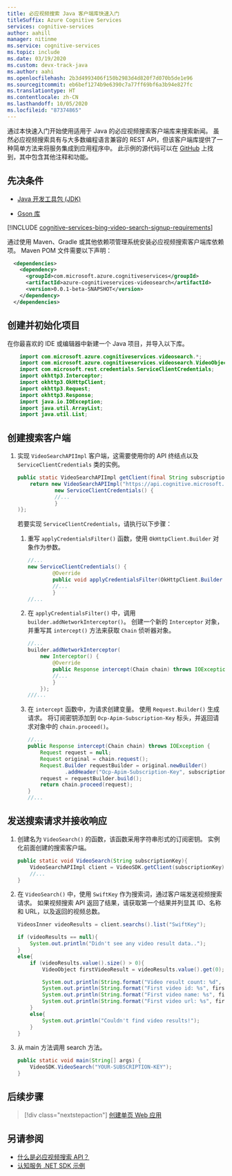 ```yaml
---
title: 必应视频搜索 Java 客户端库快速入门
titleSuffix: Azure Cognitive Services
services: cognitive-services
author: aahill
manager: nitinme
ms.service: cognitive-services
ms.topic: include
ms.date: 03/19/2020
ms.custom: devx-track-java
ms.author: aahi
ms.openlocfilehash: 2b3d4993406f150b2983d4d820f7d070b5de1e96
ms.sourcegitcommit: eb6bef1274b9e6390c7a77ff69bf6a3b94e827fc
ms.translationtype: HT
ms.contentlocale: zh-CN
ms.lasthandoff: 10/05/2020
ms.locfileid: "87374865"
---
```

通过本快速入门开始使用适用于 Java 的必应视频搜索客户端库来搜索新闻。 虽然必应视频搜索具有与大多数编程语言兼容的 REST API，但该客户端库提供了一种简单方法来将服务集成到应用程序中。 此示例的源代码可以在 [GitHub](https://github.com/Azure-Samples/cognitive-services-java-sdk-samples/tree/master/Search/BingVideoSearch) 上找到，其中包含其他注释和功能。

## <a name="prerequisites"></a>先决条件

* [Java 开发工具包 (JDK)](https://www.oracle.com/technetwork/java/javase/downloads/jdk11-downloads-5066655.html)

* [Gson 库](https://github.com/google/gson)

[!INCLUDE [cognitive-services-bing-video-search-signup-requirements](~/includes/cognitive-services-bing-video-search-signup-requirements.md)]

通过使用 Maven、Gradle 或其他依赖项管理系统安装必应视频搜索客户端库依赖项。 Maven POM 文件需要以下声明：

```xml
  <dependencies>
    <dependency>
      <groupId>com.microsoft.azure.cognitiveservices</groupId>
      <artifactId>azure-cognitiveservices-videosearch</artifactId>
      <version>0.0.1-beta-SNAPSHOT</version>
    </dependency>
  </dependencies> 
```

## <a name="create-and-initialize-a-project"></a>创建并初始化项目


在你最喜欢的 IDE 或编辑器中新建一个 Java 项目，并导入以下库。

```java
    import com.microsoft.azure.cognitiveservices.videosearch.*;
    import com.microsoft.azure.cognitiveservices.videosearch.VideoObject;
    import com.microsoft.rest.credentials.ServiceClientCredentials;
    import okhttp3.Interceptor;
    import okhttp3.OkHttpClient;
    import okhttp3.Request;
    import okhttp3.Response;
    import java.io.IOException;
    import java.util.ArrayList;
    import java.util.List; 
```

## <a name="create-a-search-client"></a>创建搜索客户端

1. 实现 `VideoSearchAPIImpl` 客户端，这需要使用你的 API 终结点以及 `ServiceClientCredentials` 类的实例。

    ```java
    public static VideoSearchAPIImpl getClient(final String subscriptionKey) {
        return new VideoSearchAPIImpl("https://api.cognitive.microsoft.com/bing/v7.0/",
                new ServiceClientCredentials() {
                //...
                }
    )};
    ```

    若要实现 `ServiceClientCredentials`，请执行以下步骤：

    1. 重写 `applyCredentialsFilter()` 函数，使用 `OkHttpClient.Builder` 对象作为参数。 
        
        ```java
        //...
        new ServiceClientCredentials() {
                @Override
                public void applyCredentialsFilter(OkHttpClient.Builder builder) {
                //...
                }
        //...
        ```
    
    2. 在 `applyCredentialsFilter()` 中，调用 `builder.addNetworkInterceptor()`。 创建一个新的 `Interceptor` 对象，并重写其 `intercept()` 方法来获取 `Chain` 侦听器对象。

        ```java
        //...
        builder.addNetworkInterceptor(
            new Interceptor() {
                @Override
                public Response intercept(Chain chain) throws IOException {
                //...    
                }
            });
        ///...
        ```

    3. 在 `intercept` 函数中，为请求创建变量。 使用 `Request.Builder()` 生成请求。 将订阅密钥添加到 `Ocp-Apim-Subscription-Key` 标头，并返回请求对象中的 `chain.proceed()`。
            
        ```java
        //...
        public Response intercept(Chain chain) throws IOException {
            Request request = null;
            Request original = chain.request();
            Request.Builder requestBuilder = original.newBuilder()
                    .addHeader("Ocp-Apim-Subscription-Key", subscriptionKey);
            request = requestBuilder.build();
            return chain.proceed(request);
        }
        //...
        ```

## <a name="send-a-search-request-and-receive-the-response"></a>发送搜索请求并接收响应 

1. 创建名为 `VideoSearch()` 的函数，该函数采用字符串形式的订阅密钥。 实例化前面创建的搜索客户端。
    
    ```java
    public static void VideoSearch(String subscriptionKey){
        VideoSearchAPIImpl client = VideoSDK.getClient(subscriptionKey);
        //...
    }
    ```
2. 在 `VideoSearch()` 中，使用 `SwiftKey` 作为搜索词，通过客户端发送视频搜索请求。 如果视频搜索 API 返回了结果，请获取第一个结果并列显其 ID、名称和 URL，以及返回的视频总数。 
    
    ```java
    VideosInner videoResults = client.searchs().list("SwiftKey");

    if (videoResults == null){
        System.out.println("Didn't see any video result data..");
    }
    else{
        if (videoResults.value().size() > 0){
            VideoObject firstVideoResult = videoResults.value().get(0);

            System.out.println(String.format("Video result count: %d", videoResults.value().size()));
            System.out.println(String.format("First video id: %s", firstVideoResult.videoId()));
            System.out.println(String.format("First video name: %s", firstVideoResult.name()));
            System.out.println(String.format("First video url: %s", firstVideoResult.contentUrl()));
        }
        else{
            System.out.println("Couldn't find video results!");
        }
    }
    ```

3. 从 main 方法调用 search 方法。

    ```java
    public static void main(String[] args) {
        VideoSDK.VideoSearch("YOUR-SUBSCRIPTION-KEY");
    }
    ```

## <a name="next-steps"></a>后续步骤

> [!div class="nextstepaction"]
> [创建单页 Web 应用](../../tutorial-bing-video-search-single-page-app.md)

## <a name="see-also"></a>另请参阅 

* [什么是必应视频搜索 API？](../../overview.md)
* [认知服务 .NET SDK 示例](https://github.com/Azure-Samples/cognitive-services-dotnet-sdk-samples/tree/master/BingSearchv7)

